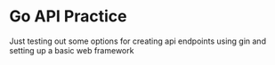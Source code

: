 # Go API Practice
Just testing out some options for creating api endpoints using gin and setting up a basic web framework
